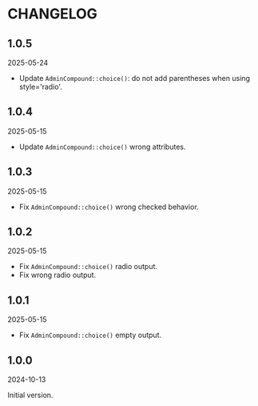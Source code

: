 # CHANGELOG

## 1.0.5

2025-05-24

- Update `AdminCompound::choice()`: do not add parentheses when using style='radio'.

## 1.0.4

2025-05-15

- Update `AdminCompound::choice()` wrong attributes.

## 1.0.3

2025-05-15

- Fix `AdminCompound::choice()` wrong checked behavior.

## 1.0.2

2025-05-15

- Fix `AdminCompound::choice()` radio output.
- Fix wrong radio output.

## 1.0.1

2025-05-15

- Fix `AdminCompound::choice()` empty output.

## 1.0.0

2024-10-13

Initial version.

